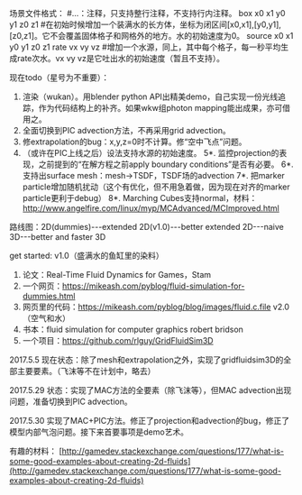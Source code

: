 ﻿场景文件格式：
#...：注释，只支持整行注释，不支持行内注释。
box x0 x1 y0 y1 z0 z1 #在初始时候增加一个装满水的长方体，坐标为闭区间[x0,x1],[y0,y1],[z0,z1]。它不会覆盖固体格子和网格外的地方。水的初始速度为0。
source x0 x1 y0 y1 z0 z1 rate vx vy vz #增加一个水源，同上，其中每个格子，每一秒平均生成rate次水。vx vy vz是它吐出水的初始速度（暂且不支持）。

现在todo（星号为不重要）：
1. 渲染（wukan）。用blender python API出精美demo，自己实现一份光线追踪，作为代码结构上的补齐。如果wkw组photon mapping能出成果，亦可借用之。
2. 全面切换到PIC advection方法，不再采用grid advection。
3. 修extrapolation的bug：x,y,z=0时不计算。修“空中飞点”问题。
4. （或许在PIC上线之后）设法支持水源的初始速度。
5*. 监控projection的表现，之前提到的“在解方程之前apply boundary conditions”是否有必要。
6*. 支持出surface mesh：mesh->TSDF，TSDF场的advection
7*. 把marker particle增加随机扰动（这个有优化，但不用急着做，因为现在对齐的marker particle更利于debug）
8*. Marching Cubes支持normal，材料：http://www.angelfire.com/linux/myp/MCAdvanced/MCImproved.html

路线图：2D(dummies)---extended 2D(v1.0)---better extended 2D---naive 3D---better and faster 3D

get started:
v1.0（盛满水的鱼缸里的染料）
1. 论文：Real-Time Fluid Dynamics for Games，Stam
2. 一个网页：https://mikeash.com/pyblog/fluid-simulation-for-dummies.html
3. 网页里的代码：https://mikeash.com/pyblog/blog/images/fluid.c.file
v2.0（空气和水）
1. 书本：fluid simulation for computer graphics robert bridson
2. 一个项目：https://github.com/rlguy/GridFluidSim3D

2017.5.5
现在状态：除了mesh和extrapolation之外，实现了gridfluidsim3D的全部主要要素。（飞沫等不在计划中，略去）

2017.5.29
状态：实现了MAC方法的全要素（除飞沫等），但MAC advection出现问题，准备切换到PIC advection。

2017.5.30
实现了MAC+PIC方法。修正了projection和advection的bug，修正了模型内部气泡问题。接下来首要事项是demo艺术。

有趣的材料： [http://gamedev.stackexchange.com/questions/177/what-is-some-good-examples-about-creating-2d-fluids](http://gamedev.stackexchange.com/questions/177/what-is-some-good-examples-about-creating-2d-fluids)